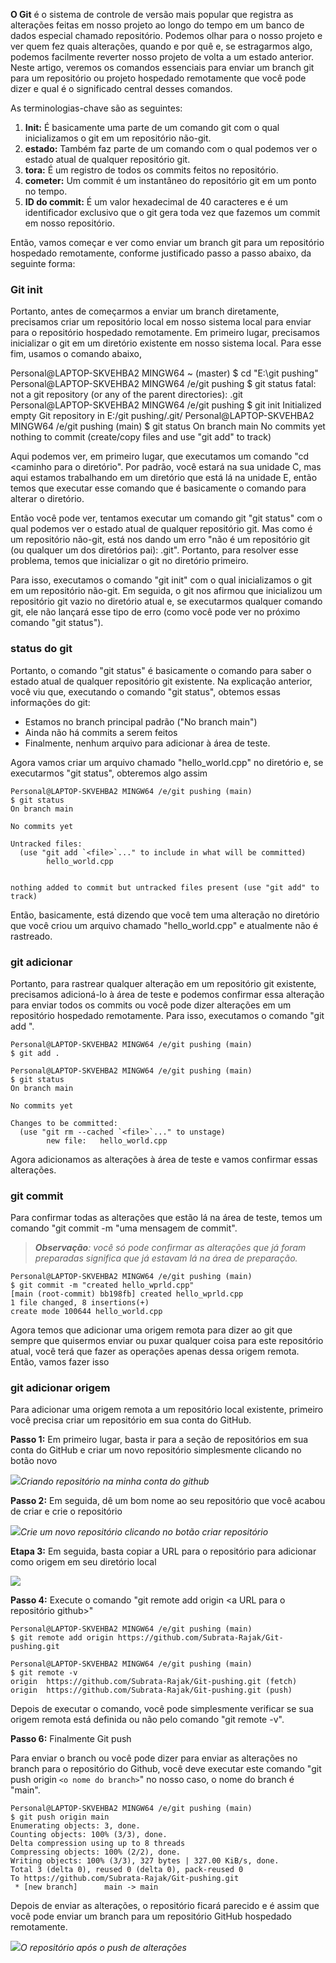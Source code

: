 **O Git** é o sistema de controle de versão mais popular que registra as alterações feitas em nosso projeto ao longo do tempo em um banco de dados especial chamado repositório. Podemos olhar para o nosso projeto e ver quem fez quais alterações, quando e por quê e, se estragarmos algo, podemos facilmente reverter nosso projeto de volta a um estado anterior. Neste artigo, veremos os comandos essenciais para enviar um branch git para um repositório ou projeto hospedado remotamente que você pode dizer e qual é o significado central desses comandos.

As terminologias-chave são as seguintes:

1. **Init:** É basicamente uma parte de um comando git com o qual inicializamos o git em um repositório não-git.
2. **estado:** Também faz parte de um comando com o qual podemos ver o estado atual de qualquer repositório git.
3. **tora:** É um registro de todos os commits feitos no repositório.
4. **cometer:** Um commit é um instantâneo do repositório git em um ponto no tempo.
5. **ID do commit:** É um valor hexadecimal de 40 caracteres e é um identificador exclusivo que o git gera toda vez que fazemos um commit em nosso repositório.

Então, vamos começar e ver como enviar um branch git para um repositório hospedado remotamente, conforme justificado passo a passo abaixo, da seguinte forma:

### **Git init**

Portanto, antes de começarmos a enviar um branch diretamente, precisamos criar um repositório local em nosso sistema local para enviar para o repositório hospedado remotamente. Em primeiro lugar, precisamos inicializar o git em um diretório existente em nosso sistema local. Para esse fim, usamos o comando abaixo,

Personal@LAPTOP-SKVEHBA2 MINGW64 ~ (master)
$ cd "E:\git pushing"
Personal@LAPTOP-SKVEHBA2 MINGW64 /e/git pushing
$ git status
fatal: not a git repository (or any of the parent directories): .git
Personal@LAPTOP-SKVEHBA2 MINGW64 /e/git pushing
$ git init
Initialized empty Git repository in E:/git pushing/.git/
Personal@LAPTOP-SKVEHBA2 MINGW64 /e/git pushing (main)
$ git status
On branch main
No commits yet
nothing to commit (create/copy files and use "git add" to track)

Aqui podemos ver, em primeiro lugar, que executamos um comando "cd <caminho para o diretório". Por padrão, você estará na sua unidade C, mas aqui estamos trabalhando em um diretório que está lá na unidade E, então temos que executar esse comando que é basicamente o comando para alterar o diretório.

Então você pode ver, tentamos executar um comando git "git status" com o qual podemos ver o estado atual de qualquer repositório git. Mas como é um repositório não-git, está nos dando um erro "não é um repositório git (ou qualquer um dos diretórios pai): .git". Portanto, para resolver esse problema, temos que inicializar o git no diretório primeiro.

Para isso, executamos o comando "git init" com o qual inicializamos o git em um repositório não-git. Em seguida, o git nos afirmou que inicializou um repositório git vazio no diretório atual e, se executarmos qualquer comando git, ele não lançará esse tipo de erro (como você pode ver no próximo comando "git status").

### **status do git**

Portanto, o comando "git status" é basicamente o comando para saber o estado atual de qualquer repositório git existente. Na explicação anterior, você viu que, executando o comando "git status", obtemos essas informações do git:

- Estamos no branch principal padrão ("No branch main")
- Ainda não há commits a serem feitos
- Finalmente, nenhum arquivo para adicionar à área de teste.

Agora vamos criar um arquivo chamado "hello_world.cpp" no diretório e, se executarmos "git status", obteremos algo assim

```
Personal@LAPTOP-SKVEHBA2 MINGW64 /e/git pushing (main)
$ git status
On branch main

No commits yet

Untracked files:
  (use "git add `<file>`..." to include in what will be committed)
        hello_world.cpp


nothing added to commit but untracked files present (use "git add" to track)
```

Então, basicamente, está dizendo que você tem uma alteração no diretório que você criou um arquivo chamado "hello_world.cpp" e atualmente não é rastreado.

### **git adicionar**

Portanto, para rastrear qualquer alteração em um repositório git existente, precisamos adicioná-lo à área de teste e podemos confirmar essa alteração para enviar todos os commits ou você pode dizer alterações em um repositório hospedado remotamente. Para isso, executamos o comando "git add ".

```
Personal@LAPTOP-SKVEHBA2 MINGW64 /e/git pushing (main)
$ git add .

Personal@LAPTOP-SKVEHBA2 MINGW64 /e/git pushing (main)
$ git status
On branch main

No commits yet

Changes to be committed:
  (use "git rm --cached `<file>`..." to unstage)
        new file:   hello_world.cpp  
```

Agora adicionamos as alterações à área de teste e vamos confirmar essas alterações.

### **git commit**

Para confirmar todas as alterações que estão lá na área de teste, temos um comando "git commit -m "uma mensagem de commit".

> **_Observação_**_: você só pode confirmar as alterações que já foram preparadas significa que já estavam lá na área de preparação._

```
Personal@LAPTOP-SKVEHBA2 MINGW64 /e/git pushing (main)
$ git commit -m "created hello_wprld.cpp"
[main (root-commit) bb198fb] created hello_wprld.cpp
1 file changed, 8 insertions(+)
create mode 100644 hello_world.cpp
```

Agora temos que adicionar uma origem remota para dizer ao git que sempre que quisermos enviar ou puxar qualquer coisa para este repositório atual, você terá que fazer as operações apenas dessa origem remota. Então, vamos fazer isso

### **git adicionar origem**

Para adicionar uma origem remota a um repositório local existente, primeiro você precisa criar um repositório em sua conta do GitHub.

**Passo 1:** Em primeiro lugar, basta ir para a seção de repositórios em sua conta do GitHub e criar um novo repositório simplesmente clicando no botão novo

![](https://media.geeksforgeeks.org/wp-content/uploads/20220128105627/1-660x371.png)_Criando repositório na minha conta do github_

**Passo 2:** Em seguida, dê um bom nome ao seu repositório que você acabou de criar e crie o repositório

![](https://media.geeksforgeeks.org/wp-content/uploads/20220128105631/3-660x371.png)_Crie um novo repositório clicando no botão criar repositório_

**Etapa 3:** Em seguida, basta copiar a URL para o repositório para adicionar como origem em seu diretório local

![](https://media.geeksforgeeks.org/wp-content/uploads/20220128105629/2-660x371.png)

**Passo 4:** Execute o comando "git remote add origin <a URL para o repositório github>"

```
Personal@LAPTOP-SKVEHBA2 MINGW64 /e/git pushing (main)
$ git remote add origin https://github.com/Subrata-Rajak/Git-pushing.git

Personal@LAPTOP-SKVEHBA2 MINGW64 /e/git pushing (main)
$ git remote -v
origin  https://github.com/Subrata-Rajak/Git-pushing.git (fetch)
origin  https://github.com/Subrata-Rajak/Git-pushing.git (push)
```

Depois de executar o comando, você pode simplesmente verificar se sua origem remota está definida ou não pelo comando "git remote -v".

**Passo 6:** Finalmente Git push

Para enviar o branch ou você pode dizer para enviar as alterações no branch para o repositório do Github, você deve executar este comando "git push origin `<o nome do branch>`" no nosso caso, o nome do branch é "main".

```
Personal@LAPTOP-SKVEHBA2 MINGW64 /e/git pushing (main)
$ git push origin main
Enumerating objects: 3, done.
Counting objects: 100% (3/3), done.
Delta compression using up to 8 threads
Compressing objects: 100% (2/2), done.
Writing objects: 100% (3/3), 327 bytes | 327.00 KiB/s, done.
Total 3 (delta 0), reused 0 (delta 0), pack-reused 0
To https://github.com/Subrata-Rajak/Git-pushing.git
 * [new branch]      main -> main
```

Depois de enviar as alterações, o repositório ficará parecido e é assim que você pode enviar um branch para um repositório GitHub hospedado remotamente.

![](https://media.geeksforgeeks.org/wp-content/uploads/20220128111012/Screenshot74min1-660x371.png)_O repositório após o push de alterações_



